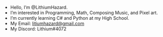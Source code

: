 - Hello, I’m @LithiumHazard.
- I’m interested in Programming, Math, Composing Music, and Pixel art.
- I’m currently learning C# and Python at my High School.
- My Email: litiumhazard@gmail.com
- My Discord: Lithium#4072
